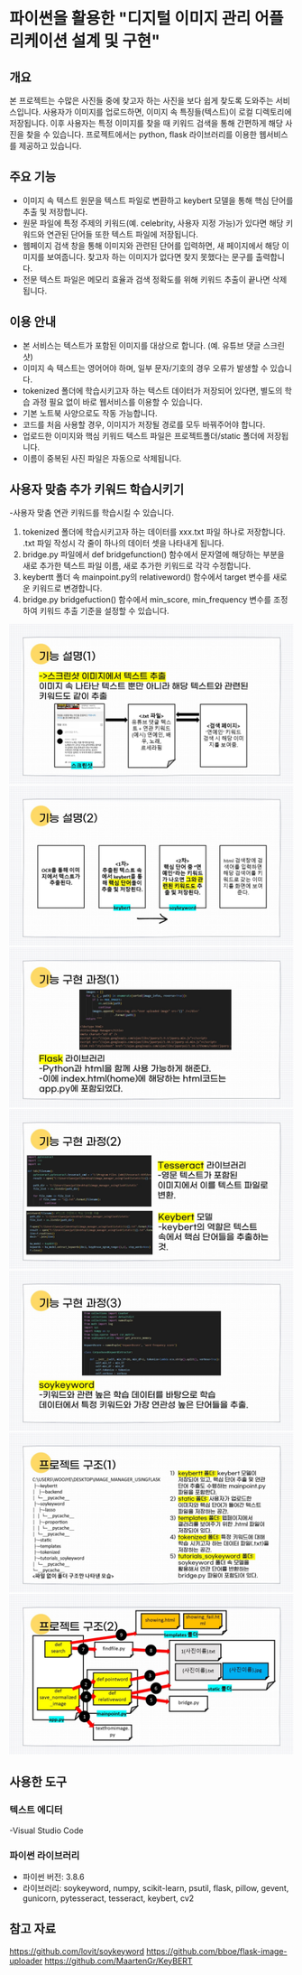 # 파이썬을 활용한 "디지털 이미지 관리 어플리케이션 설계 및 구현"

## 개요

본 프로젝트는 수많은 사진들 중에 찾고자 하는 사진을 보다 쉽게 찾도록 도와주는 서비스입니다. 사용자가 이미지를 업로드하면, 이미지 속 특징들(텍스트)이 로컬 디렉토리에 저장됩니다. 이후 사용자는 특정 이미지를 찾을 때 키워드 검색을 통해 간편하게 해당 사진을 찾을 수 있습니다.
프로젝트에서는 python, flask 라이브러리를 이용한 웹서비스를 제공하고 있습니다.

## 주요 기능

- 이미지 속 텍스트 원문을 텍스트 파일로 변환하고 keybert 모델을 통해 핵심 단어를 추출 및 저장합니다.
- 원문 파일에 특정 주제의 키워드(예. celebrity, 사용자 지정 가능)가 있다면 해당 키워드와 연관된 단어들 또한 텍스트 파일에 저장됩니다.
- 웹페이지 검색 창을 통해 이미지와 관련된 단어를 입력하면, 새 페이지에서 해당 이미지를 보여줍니다. 찾고자 하는 이미지가 없다면 찾지 못했다는 문구를 출력합니다.
- 전문 텍스트 파일은 메모리 효율과 검색 정확도를 위해 키워드 추출이 끝나면 삭제됩니다.

## 이용 안내

- 본 서비스는 텍스트가 포함된 이미지를 대상으로 합니다. (예. 유튜브 댓글 스크린샷)
- 이미지 속 텍스트는 영어어야 하며, 일부 문자/기호의 경우 오류가 발생할 수 있습니다.
- tokenized 폴더에 학습시키고자 하는 텍스트 데이터가 저장되어 있다면, 별도의 학습 과정 필요 없이 바로 웹서비스를 이용할 수 있습니다.
- 기본 노트북 사양으로도 작동 가능합니다.
- 코드를 처음 사용할 경우, 이미지가 저장될 경로를 모두 바꿔주어야 합니다.
- 업로드한 이미지와 핵심 키워드 텍스트 파일은 프로젝트폴더/static 폴더에 저장됩니다.
- 이름이 중복된 사진 파일은 자동으로 삭제됩니다.

## 사용자 맞춤 추가 키워드 학습시키기

-사용자 맞춤 연관 키워드를 학습시킬 수 있습니다.

1) tokenized 폴더에 학습시키고자 하는 데이터를 xxx.txt 파일 하나로 저장합니다. .txt 파일 작성시 각 줄이 하나의 데이터 셋을 나타내게 됩니다.
2) bridge.py 파일에서 def bridgefunction() 함수에서 문자열에 해당하는 부분을 새로 추가한 텍스트 파일 이름, 새로 추가한 키워드로 각각 수정합니다.
3) keybertt 폴더 속 mainpoint.py의 relativeword() 함수에서 target 변수를 새로운 키워드로 변경합니다.
4) bridge.py bridgefuction() 함수에서 min_score, min_frequency 변수를 조정하여 키워드 추출 기준을 설정할 수 있습니다.

![poster](/slide/슬라이드3.JPG)
![poster](/slide/슬라이드4.JPG)
![poster](/slide/슬라이드5.JPG)
![poster](/slide/슬라이드6.JPG)
![poster](/slide/슬라이드7.JPG)
![poster](/slide/슬라이드8.JPG)
![poster](/slide/슬라이드9.JPG)

## 사용한 도구

### 텍스트 에디터

-Visual Studio Code

### 파이썬 라이브러리

- 파이썬 버전: 3.8.6
- 라이브러리: soykeyword, numpy, scikit-learn, psutil, flask, pillow, gevent, gunicorn, pytesseract, tesseract, keybert, cv2

## 참고 자료

<https://github.com/lovit/soykeyword>
<https://github.com/bboe/flask-image-uploader>
<https://github.com/MaartenGr/KeyBERT>
